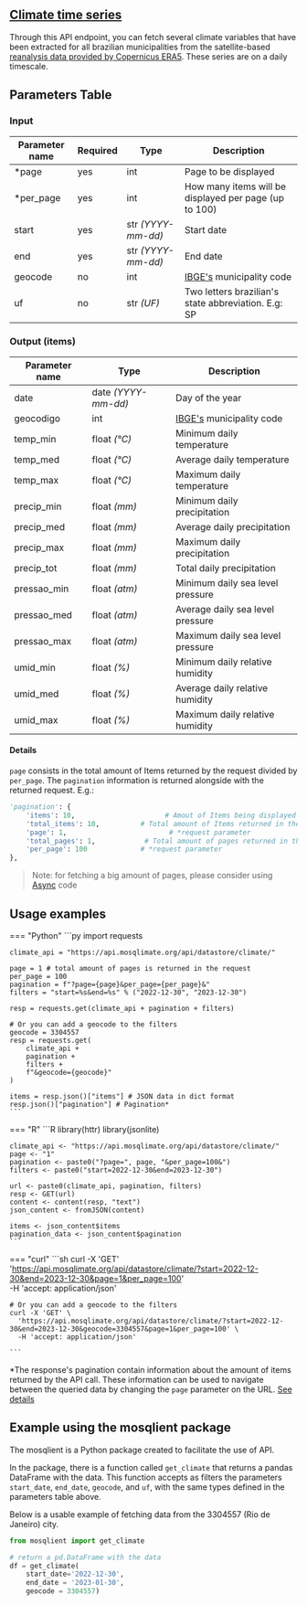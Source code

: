 ## [Climate time series](https://api.mosqlimate.org/api/docs#/datastore/datastore_api_get_copernicus_brasil)
Through this API endpoint, you can fetch several climate variables that have been extracted for all brazilian municipalities from the satellite-based [reanalysis data provided by Copernicus ERA5](https://cds.climate.copernicus.eu/cdsapp#!/dataset/reanalysis-era5-land?tab=overview). These series are on a daily timescale.

## Parameters Table 
### Input
| Parameter name | Required | Type | Description |
|--|--|--|--|
| *page | yes | int | Page to be displayed |
| *per_page | yes | int | How many items will be displayed per page (up to 100) |
| start | yes | str _(YYYY-mm-dd)_ | Start date |
| end | yes | str _(YYYY-mm-dd)_ | End date |
| geocode | no | int | [IBGE's](https://www.ibge.gov.br/explica/codigos-dos-municipios.php) municipality code |
| uf | no | str _(UF)_ | Two letters brazilian's state abbreviation. E.g: SP |

### Output (items)
| Parameter name | Type | Description |
| -- | -- | -- |
| date | date _(YYYY-mm-dd)_ | Day of the year
| geocodigo | int | [IBGE's](https://www.ibge.gov.br/explica/codigos-dos-municipios.php) municipality code
| temp_min | float _(°C)_ | Minimum daily temperature
| temp_med | float _(°C)_ | Average daily temperature
| temp_max | float _(°C)_ | Maximum daily temperature
| precip_min | float _(mm)_ | Minimum daily precipitation
| precip_med | float _(mm)_ | Average daily precipitation
| precip_max | float _(mm)_ | Maximum daily precipitation
| precip_tot | float _(mm)_ | Total daily precipitation
| pressao_min | float _(atm)_ | Minimum daily sea level pressure
| pressao_med | float _(atm)_ | Average daily sea level pressure
| pressao_max | float _(atm)_ | Maximum daily sea level pressure
| umid_min | float _(%)_ | Minimum daily relative humidity 
| umid_med | float _(%)_ | Average daily relative humidity
| umid_max | float _(%)_ | Maximum daily relative humidity

#### Details
`page` consists in the total amount of Items returned by the request divided by `per_page`.  The `pagination` information is returned alongside with the returned request. E.g.:
```py
'pagination': {
	'items': 10,                      # Amout of Items being displayed 
	'total_items': 10,  		# Total amount of Items returned in the request
	'page': 1,			               # *request parameter
	'total_pages': 1,      		 # Total amount of pages returned in the request
	'per_page': 100		    	# *request parameter
},
```

> Note: for fetching a big amount of pages, please consider using [Async](../../tutorials/AsyncRequests.ipynb) code


## Usage examples

=== "Python"
    ```py
    import requests

    climate_api = "https://api.mosqlimate.org/api/datastore/climate/"

    page = 1 # total amount of pages is returned in the request
    per_page = 100
    pagination = f"?page={page}&per_page={per_page}&"
    filters = "start=%s&end=%s" % ("2022-12-30", "2023-12-30")

    resp = requests.get(climate_api + pagination + filters)

    # Or you can add a geocode to the filters
    geocode = 3304557
    resp = requests.get(
        climate_api + 
        pagination + 
        filters +
        f"&geocode={geocode}"
    )

    items = resp.json()["items"] # JSON data in dict format
    resp.json()["pagination"] # Pagination*
    ```

=== "R"
    ```R
    library(httr)
    library(jsonlite)

    climate_api <- "https://api.mosqlimate.org/api/datastore/climate/"
    page <- "1"
    pagination <- paste0("?page=", page, "&per_page=100&")
    filters <- paste0("start=2022-12-30&end=2023-12-30")

    url <- paste0(climate_api, pagination, filters)
    resp <- GET(url)
    content <- content(resp, "text")
    json_content <- fromJSON(content)

    items <- json_content$items
    pagination_data <- json_content$pagination
    ```

=== "curl"
    ```sh
    curl -X 'GET' \
      'https://api.mosqlimate.org/api/datastore/climate/?start=2022-12-30&end=2023-12-30&page=1&per_page=100' \
      -H 'accept: application/json'

    # Or you can add a geocode to the filters
    curl -X 'GET' \
      'https://api.mosqlimate.org/api/datastore/climate/?start=2022-12-30&end=2023-12-30&geocode=3304557&page=1&per_page=100' \
      -H 'accept: application/json'

    ```

*The response's pagination contain information about the amount of items returned
by the API call. These information can be used to navigate between the queried
data by changing the `page` parameter on the URL. [See details](#details)

## Example using the mosqlient package

The mosqlient is a Python package created to facilitate the use of API. 

In the package, there is a function called `get_climate` that returns a pandas DataFrame with the data. This function accepts as filters the parameters `start_date`, `end_date`, `geocode`, and `uf`, with the same types defined in the parameters table above. 

Below is a usable example of fetching data from the 3304557 (Rio de Janeiro) city.
```py
from mosqlient import get_climate

# return a pd.DataFrame with the data 
df = get_climate(
    start_date='2022-12-30', 
    end_date = '2023-01-30',
    geocode = 3304557)
```
